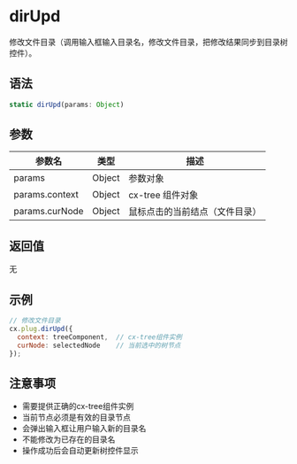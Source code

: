 # dirUpd

修改文件目录（调用输入框输入目录名，修改文件目录，把修改结果同步到目录树控件）。

## 语法

```javascript
static dirUpd(params: Object)
```

## 参数

| 参数名 | 类型 | 描述 |
|--------|------|------|
| params | Object | 参数对象 |
| params.context | Object | cx-tree 组件对象 |
| params.curNode | Object | 鼠标点击的当前结点（文件目录）|

## 返回值

无

## 示例

```javascript
// 修改文件目录
cx.plug.dirUpd({
  context: treeComponent,  // cx-tree组件实例
  curNode: selectedNode    // 当前选中的树节点
});
```

## 注意事项

- 需要提供正确的cx-tree组件实例
- 当前节点必须是有效的目录节点
- 会弹出输入框让用户输入新的目录名
- 不能修改为已存在的目录名
- 操作成功后会自动更新树控件显示 